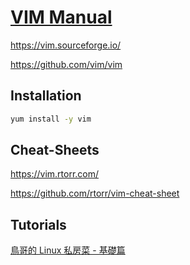 # [VIM Manual](https://github.com/mrhuangyuhui/vim)

https://vim.sourceforge.io/

https://github.com/vim/vim

## Installation
```bash
yum install -y vim
```

## Cheat-Sheets

https://vim.rtorr.com/

https://github.com/rtorr/vim-cheat-sheet

## Tutorials

[鳥哥的 Linux 私房菜 - 基礎篇](http://linux.vbird.org/linux_basic/0310vi.php)